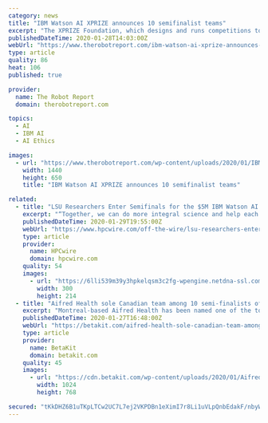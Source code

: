 ```yaml
---
category: news
title: "IBM Watson AI XPRIZE announces 10 semifinalist teams"
excerpt: "The XPRIZE Foundation, which designs and runs competitions to “solve humanity’s grand challenges,” has announced the 10 semifinalist teams advancing in the IBM Watson AI XPRIZE. The four-competition is intended to demonstrate how people can collaborate with artificial intelligence to tackle pressing global problems. Sponsored by IBM ..."
publishedDateTime: 2020-01-28T14:03:00Z
webUrl: "https://www.therobotreport.com/ibm-watson-ai-xprize-announces-10-semifinalist-teams/"
type: article
quality: 86
heat: 106
published: true

provider:
  name: The Robot Report
  domain: therobotreport.com

topics:
  - AI
  - IBM AI
  - AI Ethics

images:
  - url: "https://www.therobotreport.com/wp-content/uploads/2020/01/IBM-AI-XPRIZE-logo.jpg"
    width: 1440
    height: 650
    title: "IBM Watson AI XPRIZE announces 10 semifinalist teams"

related:
  - title: "LSU Researchers Enter Semifinals for the $5M IBM Watson AI XPRIZE"
    excerpt: "“Together, we can do more integral science and help each other move this whole project forward.” The IBM Watson AI XPRIZE is a global competition encouraging teams of researchers to develop powerful applications based on artificial intelligence and demonstrate how humans can collaborate with AIs to tackle some of the world’s greatest ..."
    publishedDateTime: 2020-01-29T19:55:00Z
    webUrl: "https://www.hpcwire.com/off-the-wire/lsu-researchers-enter-semifinals-for-the-5m-ibm-watson-ai-xprize/"
    type: article
    provider:
      name: HPCwire
      domain: hpcwire.com
    quality: 54
    images:
      - url: "https://6lli539m39y3hpkelqsm3c2fg-wpengine.netdna-ssl.com/wp-content/uploads/2020/01/xprize_lsu_sitevisit-300x214.jpg"
        width: 300
        height: 214
  - title: "Aifred Health sole Canadian team among 10 semi-finalists of global IBM Watson competition"
    excerpt: "Montreal-based Aifred Health has been named one of the top 10 semi-finalists of the global IBM Watson AI XPrize. The startup is the final Canadian team remaining in the multi-year competition. “We have the chance to show the world what we can do.” “Being in this competition up until this level, and being a team that started with the ..."
    publishedDateTime: 2020-01-27T16:48:00Z
    webUrl: "https://betakit.com/aifred-health-sole-canadian-team-among-10-semi-finalists-of-global-ibm-watson-competition/"
    type: article
    provider:
      name: BetaKit
      domain: betakit.com
    quality: 45
    images:
      - url: "https://cdn.betakit.com/wp-content/uploads/2020/01/Aifred-1024x768.jpeg"
        width: 1024
        height: 768

secured: "tKkDHZ6B1uTKpLTCw2UC7L7ej2VKPDBn1eXimI7r8Li1uVLpQnbEdakF/nbyWTKWO4XqBXrVZkJetkALePsUbI4jxOUq8ZApex1EBfBXrGkX5b96C9Rpos+xBGc+tSRSSAUGajQLNLWTPBT+Nch5CbZULIViXUWEWf+UimTeC8U6fXtowPSJEkG72iE2a4Fn+9AR3gJp2Vb6f3TMv9hfAAZi7lZscEHUkeQE7y9AexnJdsrrhEJdEc9MXyV7yEIElnrpdWtX/4kFVxSYSrGIyS3a+HZ1PMX3PTgi0zLQKg69Tqcd4nViDvg+m7/4if7Sv9pj6jxPw3XZaAb/rcIar9pGDUS+wO5pCmePlAP+Zc3YtPS3kIOMbHy1QeJR/l2Cg0j61GYRYE2d7LEj/d05j93OwCPON//tAmVKcgh5utV+uTRhNELaB82BCkKAtq66FTQ6iwnF6p5AATf8dLLJLQd74fqwV5akoOMVgnNBYvk=;qsG+FpgOHdaPS0lYp/JXuw=="
---
```


